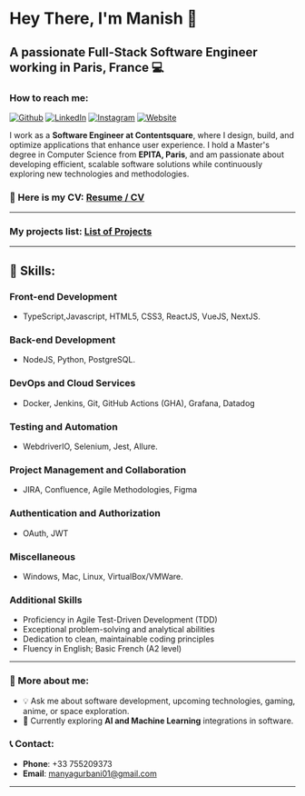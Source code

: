 # Hey There, I'm Manish 👋

## A passionate Full-Stack Software Engineer working in Paris, France 💻

### How to reach me:

[![Github](https://img.shields.io/badge/-Github-000?style=flat&logo=Github&logoColor=white)](https://github.com/MaGu1997) [![LinkedIn](https://img.shields.io/badge/-LinkedIn-blue?style=flat&logo=Linkedin&logoColor=white)](https://www.linkedin.com/in/gurbanimanish/) [![Instagram](https://img.shields.io/badge/-Instagram-c13584?style=flat&labelColor=c13584&logo=instagram&logoColor=white)](https://www.instagram.com/manishgurbani_/) [![Website](https://img.shields.io/badge/-Portfolio-brightgreen?style=flat&logo=Website&logoColor=brightgreen)](https://magu1997.github.io/)

I work as a **Software Engineer at Contentsquare**, where I design, build, and optimize applications that enhance user experience. I hold a Master's degree in Computer Science from **EPITA, Paris**, and am passionate about developing efficient, scalable software solutions while continuously exploring new technologies and methodologies.

### 📄 Here is my CV: [Resume / CV](https://drive.google.com/file/d/1HFCtZ_4LgsjvTwmFZ6PwB6w7QIZ38hKh/view?usp=sharing)

---

### My projects list: [List of Projects](https://github.com/stars/MaGu1997/lists/projects)

---

## 🚀 Skills:

### Front-end Development

- TypeScript,Javascript, HTML5, CSS3, ReactJS, VueJS, NextJS.

### Back-end Development

- NodeJS, Python, PostgreSQL.

### DevOps and Cloud Services

- Docker, Jenkins, Git, GitHub Actions (GHA), Grafana, Datadog

### Testing and Automation

- WebdriverIO, Selenium, Jest, Allure.

### Project Management and Collaboration

- JIRA, Confluence, Agile Methodologies, Figma

### Authentication and Authorization

- OAuth, JWT

### Miscellaneous

- Windows, Mac, Linux, VirtualBox/VMWare.

### Additional Skills

- Proficiency in Agile Test-Driven Development (TDD)
- Exceptional problem-solving and analytical abilities
- Dedication to clean, maintainable coding principles
- Fluency in English; Basic French (A2 level)

---

### 🔭 More about me:

- 💡 Ask me about software development, upcoming technologies, gaming, anime, or space exploration.
- 🌱 Currently exploring **AI and Machine Learning** integrations in software.

### 📞 Contact:

- **Phone**: +33 755209373
- **Email**: [manyagurbani01@gmail.com](mailto:manyagurbani01@gmail.com)

---
